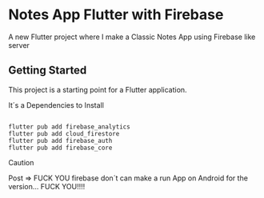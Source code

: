 # Notes App Flutter with Firebase 

A new Flutter project where I make a Classic Notes App using Firebase like server

## Getting Started

This project is a starting point for a Flutter application.

It´s a Dependencies to Install

```shell

flutter pub add firebase_analytics
flutter pub add cloud_firestore
flutter pub add firebase_auth
flutter pub add firebase_core

```



> [!CAUTION]
> Post => FUCK YOU firebase don´t can make a run App on Android for the version... FUCK YOU!!!!
